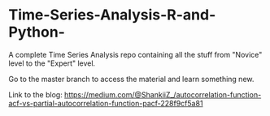# Time-Series-Analysis-R-and-Python-
A complete Time Series Analysis repo containing all the stuff from "Novice" level to the "Expert" level.

Go to the master branch to access the material and learn something new.

Link to the blog: https://medium.com/@ShankiiZ_/autocorrelation-function-acf-vs-partial-autocorrelation-function-pacf-228f9cf5a81
